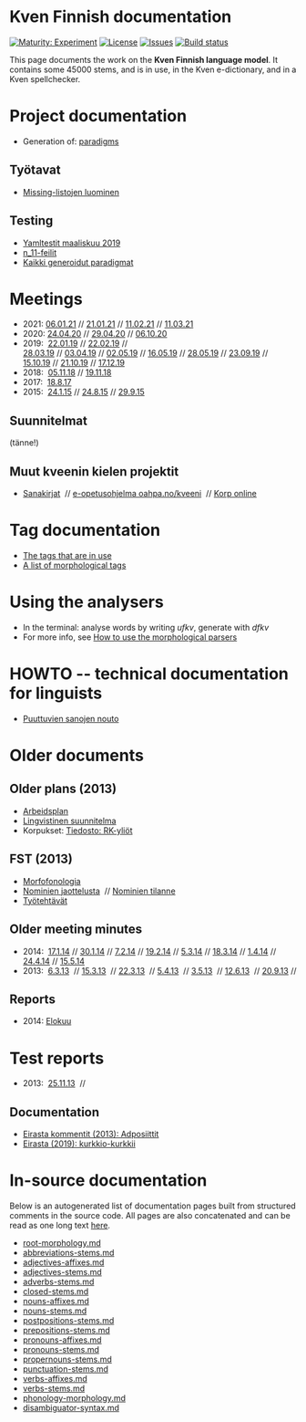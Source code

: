 # Kven Finnish documentation

[![Maturity: Experiment](https://img.shields.io/badge/Maturity-Experiment-black.svg)](https://giellalt.github.io/MaturityClassification.html)
[![License](https://img.shields.io/github/license/giellalt/lang-fkv)](https://raw.githubusercontent.com/giellalt/lang-fkv/develop/LICENSE)
[![Issues](https://img.shields.io/github/issues/giellalt/lang-fkv)](https://github.com/giellalt/lang-fkv/issues)
[![Build status](https://github.com/giellalt/lang-fkv/workflows/Speller%20CI+CD/badge.svg)](https://github.com/giellalt/lang-fkv/actions)

This page documents the work on the **Kven Finnish language model**. 
It contains some 45000 stems, and is in use, in the Kven e-dictionary, 
and in a Kven spellchecker.

# Project documentation

* Generation of: [paradigms](http://giellatekno.uit.no/cgi/p-fkv.fi.html)

##  Työtavat

* [Missing-listojen luominen](MissingLists.html)

## Testing

* [Yamltestit maaliskuu 2019](YamltestitMaaliskuu2019.html)
* [n_11-feilit](n_11-feilit.html)
* [Kaikki generoidut paradigmat](KaikkiGeneroidutParadigmat.html)

#  Meetings

* 2021: 
  [06.01.21](meetings/210106.html) //
  [21.01.21](meetings/210121.html) //
  [11.02.21](meetings/210211.html) //
  [11.03.21](meetings/210311.html)
* 2020: 
  [24.04.20](meetings/200424.html) //
  [29.04.20](meetings/200429.html) //
  [06.10.20](meetings/201006.html)
* 2019: 
  [22.01.19](meetings/190122.html) // 
  [22.02.19](meetings/190222.html) //  
  [28.03.19](meetings/190328.html) //
  [03.04.19](meetings/190403.html) //
  [02.05.19](meetings/190502.html) //
  [16.05.19](meetings/190516.html) //
  [28.05.19](meetings/190528.html) //
  [23.09.19](meetings/190923.html) //
  [15.10.19](meetings/191015.html) //
  [21.10.19](meetings/191021.html) //
  [17.12.19](meetings/191217.html)
* 2018: 
  [05.11.18](meetings/181105.html) // 
  [19.11.18](meetings/181119.html)
* 2017:  
  [18.8.17](meetings/170818.html) 
* 2015:  
  [24.1.15](meetings/150124.html) //
  [24.8.15](meetings/150824.html) //
  [29.9.15](meetings/150929_ja_16XXXX.html)

## Suunnitelmat

(tänne!)

## Muut kveenin kielen projektit
* [Sanakirjat](/dicts/fkvdict/KvenDictionaries.html)  //
 [e-opetusohjelma oahpa.no/kveeni](/ped/fkv-oahpa.html)  //
 [Korp online](http://gtweb.uit.no/f_korp/)

#  Tag documentation

* [The tags that are in use](https://gtsvn.uit.no/langtech/trunk/langs/fkv/src/fst/root.lexc)   
* [A list of morphological tags](/lang/common/MorphologicalTags.html)

# Using the analysers

* In the terminal: analyse words by writing *ufkv*, generate with *dfkv*
* For more info, see [How to use the morphological parsers](/tools/docu-sme-manual.html)

# HOWTO -- technical documentation for linguists

* [Puuttuvien sanojen nouto](PuuttuvienSanojenNouto.html)

# Older documents

##  Older plans (2013)

* [Arbeidsplan](Arbeidsplan.html) 
* [Lingvistinen suunnitelma](LingvistinenSuunnitelma.html)
* Korpukset: [Tiedosto: RK-yliöt](corpus/RuijanKaikuYliot.html)

##  FST (2013)
* [Morfofonologia](Morfofonologia.html)
* [Nominien jaottelusta](nominien_jaottelusta.html)  // 
   [Nominien tilanne](NominienTilanne.html)
* [Työtehtävät](Tehtavat.html)

##  Older meeting minutes

* 2014:  
  [17.1.14](meetings/140117.html) //
  [30.1.14](meetings/140130.html) //
  [7.2.14](meetings/140207.html)  //
  [19.2.14](meetings/140219.html) //
  [5.3.14](meetings/140305.html)  //
  [18.3.14](meetings/140318.html) //
  [1.4.14](meetings/140401.html)  //
  [24.4.14](meetings/140424.html) //
  [15.5.14](meetings/140515.html)
* 2013:  
  [6.3.13](meetings/130306.html)  //
  [15.3.13](meetings/130315.html)  //
  [22.3.13](meetings/130322.html)  //
  [5.4.13](meetings/130405.html)  //
  [3.5.13](meetings/130503.html)  //
  [12.6.13](meetings/130612.html)  //
  [20.9.13](meetings/130920.html)  //

 
## Reports

* 2014: [Elokuu](RapporttiElokuu2014.html)

#  Test reports

* 2013:  
   [25.11.13](testreports/Virhe131125.html)  //

## Documentation

* [Eirasta kommentit (2013): Adposiittit](adposiittit.txt)
* [Eirasta (2019): kurkkio-kurkkii](kurkkio-kurkkii.txt) 

# In-source documentation

Below is an autogenerated list of documentation pages built from structured comments in the source code. All pages are also concatenated and can be read as one long text [here](fkv.md).
* [root-morphology.md](root-morphology.md)
* [abbreviations-stems.md](abbreviations-stems.md)
* [adjectives-affixes.md](adjectives-affixes.md)
* [adjectives-stems.md](adjectives-stems.md)
* [adverbs-stems.md](adverbs-stems.md)
* [closed-stems.md](closed-stems.md)
* [nouns-affixes.md](nouns-affixes.md)
* [nouns-stems.md](nouns-stems.md)
* [postpositions-stems.md](postpositions-stems.md)
* [prepositions-stems.md](prepositions-stems.md)
* [pronouns-affixes.md](pronouns-affixes.md)
* [pronouns-stems.md](pronouns-stems.md)
* [propernouns-stems.md](propernouns-stems.md)
* [punctuation-stems.md](punctuation-stems.md)
* [verbs-affixes.md](verbs-affixes.md)
* [verbs-stems.md](verbs-stems.md)
* [phonology-morphology.md](phonology-morphology.md)
* [disambiguator-syntax.md](disambiguator-syntax.md)
